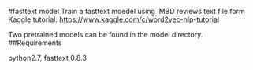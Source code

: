 #fasttext model
Train a fasttext moedel using IMBD reviews text file form Kaggle tutorial. https://www.kaggle.com/c/word2vec-nlp-tutorial

Two pretrained models can be found in the model directory.
##Requirements 

python2.7, fasttext 0.8.3

